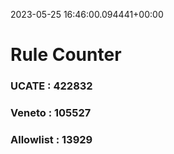 2023-05-25 16:46:00.094441+00:00
# Rule Counter 
 ### UCATE : 422832

 ### Veneto : 105527

 ### Allowlist : 13929